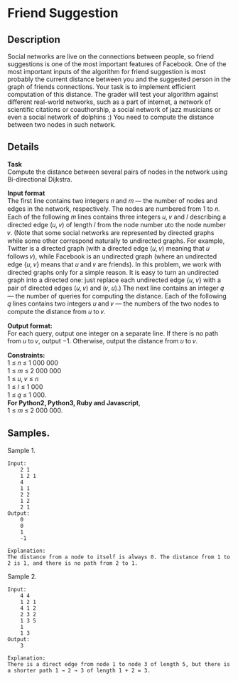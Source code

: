 # Friend Suggestion

## Description 
Social networks are live on the connections between people, so friend suggestions is one of the most important features of Facebook. One of the most important inputs of the algorithm for friend suggestion is most probably the current distance between you and the suggested person in the graph of friends connections. Your task is to implement efficient computation of this distance. The grader will test your algorithm against different real-world networks, such as a part of internet, a network of scientific citations or coauthorship, a social network of jazz musicians or even a social network of dolphins :) You need to compute the distance between two nodes in such network.

## Details
**Task**<br>
Compute the distance between several pairs of nodes in the network using Bi-directional Dijkstra.

**Input format**<br> 
The first line contains two integers 𝑛 and 𝑚 — the number of nodes and edges in the network, respectively. The nodes are numbered from 1 to 𝑛. Each of the following 𝑚 lines contains three integers 𝑢, 𝑣 and 𝑙 describing a directed edge (𝑢, 𝑣) of length 𝑙 from the node number 𝑢to the node number 𝑣. (Note that some social networks are represented by directed graphs while some other correspond naturally to undirected graphs. For example, Twitter is a directed graph (with a directed edge (𝑢, 𝑣) meaning that 𝑢 follows 𝑣), while Facebook is an undirected graph (where an undirected edge {𝑢, 𝑣} means that 𝑢 and 𝑣 are friends). In this problem, we work with directed graphs only for a simple reason. It is easy to turn an undirected graph into a directed one: just replace each undirected edge {𝑢, 𝑣} with a pair of directed edges (𝑢, 𝑣) and (𝑣, 𝑢).) The next line contains an integer 𝑞 — the number of queries for computing the distance. Each of the following 𝑞 lines contains two integers 𝑢 and 𝑣 — the numbers of the two nodes to compute the distance from 𝑢 to 𝑣.

**Output format:**<br> 
For each query, output one integer on a separate line. If there is no path from 𝑢 to 𝑣, output −1. Otherwise, output the distance from 𝑢 to 𝑣.

**Constraints:**<br>
1 ≤ 𝑛 ≤ 1 000 000<br> 
1 ≤ 𝑚 ≤ 2 000 000<br>
1 ≤ 𝑢, 𝑣 ≤ 𝑛<br> 
1 ≤ 𝑙 ≤ 1 000<br> 
1 ≤ 𝑞 ≤ 1 000.<br> 
**For Python2, Python3, Ruby and Javascript**,<br> 
1 ≤ 𝑚 ≤ 2 000 000.

## Samples.
Sample 1.
    
    Input:
        2 1
        1 2 1
        4
        1 1
        2 2
        1 2
        2 1
    Output:
        0
        0
        1
        -1
    
    Explanation:
    The distance from a node to itself is always 0. The distance from 1 to 2 is 1, and there is no path from 2 to 1.

Sample 2.

    Input:
        4 4
        1 2 1
        4 1 2
        2 3 2
        1 3 5
        1
        1 3
    Output:
        3
    
    Explanation:
    There is a direct edge from node 1 to node 3 of length 5, but there is a shorter path 1 → 2 → 3 of length 1 + 2 = 3.

